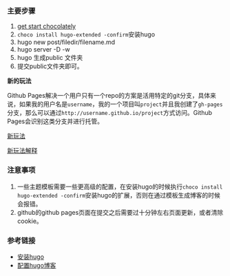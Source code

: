 ### 主要步骤

1. [get start chocolately](https://chocolatey.org/install)
2. `choco install hugo-extended -confirm`安装hugo
3. hugo new post/filedir/filename.md
4. hugo server -D -w
5. hugo  生成public 文件夹
6. 提交public文件夹即可。

**新的玩法**

Github Pages解决一个用户只有一个repo的方案是活用特定的git分支，具体来说，如果我的用户名是`username`，我的一个项目叫`project`并且我创建了`gh-pages`分支，那么可以通过`http://username.github.io/project`方式访问。Github Pages会识别这类分支并进行托管。

[新玩法](https://blog.voidmain.guru/posts/2019-07-01-blog-with-hugo/)

[新玩法解释](https://zhuanlan.zhihu.com/p/37752930)

### 注意事项

1. 一些主题模板需要一些更高级的配置，在安装hugo的时候执行`choco install hugo-extended -confirm`安装hugo的扩展，否则在通过模板生成博客的时候会报错。
2. github的github pages页面在提交之后需要过十分钟左右页面更新，或者清除cookie。

### 参考链接

* [安装hugo](https://gohugo.io/getting-started/installing)
* [配置hugo博客](https://github.com/xianmin/hugo-theme-jane/blob/master/README-zh.md)